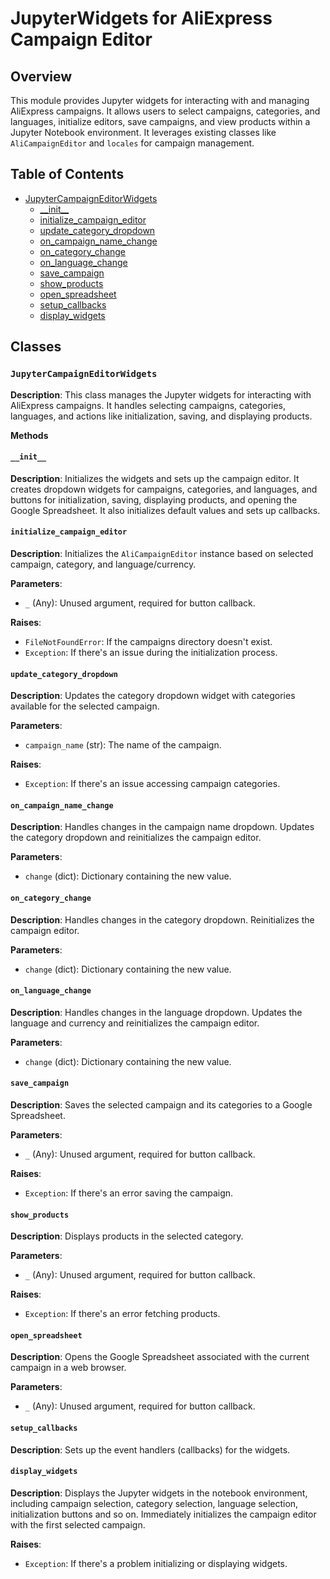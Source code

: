 # JupyterWidgets for AliExpress Campaign Editor

## Overview

This module provides Jupyter widgets for interacting with and managing AliExpress campaigns.  It allows users to select campaigns, categories, and languages, initialize editors, save campaigns, and view products within a Jupyter Notebook environment.  It leverages existing classes like `AliCampaignEditor` and `locales` for campaign management.

## Table of Contents

* [JupyterCampaignEditorWidgets](#jupytercampaigneditoreditorwidgets)
    * [\_\_init\_\_](#__init__)
    * [initialize\_campaign\_editor](#initialize_campaign_editor)
    * [update\_category\_dropdown](#update_category_dropdown)
    * [on\_campaign\_name\_change](#on_campaign_name_change)
    * [on\_category\_change](#on_category_change)
    * [on\_language\_change](#on_language_change)
    * [save\_campaign](#save_campaign)
    * [show\_products](#show_products)
    * [open\_spreadsheet](#open_spreadsheet)
    * [setup\_callbacks](#setup_callbacks)
    * [display\_widgets](#display_widgets)


## Classes

### `JupyterCampaignEditorWidgets`

**Description**: This class manages the Jupyter widgets for interacting with AliExpress campaigns. It handles selecting campaigns, categories, languages, and actions like initialization, saving, and displaying products.

**Methods**

#### `__init__`

**Description**: Initializes the widgets and sets up the campaign editor. It creates dropdown widgets for campaigns, categories, and languages, and buttons for initialization, saving, displaying products, and opening the Google Spreadsheet.  It also initializes default values and sets up callbacks.

#### `initialize_campaign_editor`

**Description**: Initializes the `AliCampaignEditor` instance based on selected campaign, category, and language/currency.

**Parameters**:

- `_` (Any): Unused argument, required for button callback.

**Raises**:

- `FileNotFoundError`: If the campaigns directory doesn't exist.
- `Exception`: If there's an issue during the initialization process.

#### `update_category_dropdown`

**Description**: Updates the category dropdown widget with categories available for the selected campaign.

**Parameters**:

- `campaign_name` (str): The name of the campaign.

**Raises**:

- `Exception`: If there's an issue accessing campaign categories.

#### `on_campaign_name_change`

**Description**: Handles changes in the campaign name dropdown. Updates the category dropdown and reinitializes the campaign editor.

**Parameters**:

- `change` (dict): Dictionary containing the new value.

#### `on_category_change`

**Description**: Handles changes in the category dropdown. Reinitializes the campaign editor.

**Parameters**:

- `change` (dict): Dictionary containing the new value.

#### `on_language_change`

**Description**: Handles changes in the language dropdown. Updates the language and currency and reinitializes the campaign editor.

**Parameters**:

- `change` (dict): Dictionary containing the new value.

#### `save_campaign`

**Description**: Saves the selected campaign and its categories to a Google Spreadsheet.

**Parameters**:

- `_` (Any): Unused argument, required for button callback.

**Raises**:

- `Exception`: If there's an error saving the campaign.

#### `show_products`

**Description**: Displays products in the selected category.

**Parameters**:

- `_` (Any): Unused argument, required for button callback.

**Raises**:

- `Exception`: If there's an error fetching products.

#### `open_spreadsheet`

**Description**: Opens the Google Spreadsheet associated with the current campaign in a web browser.

**Parameters**:

- `_` (Any): Unused argument, required for button callback.

#### `setup_callbacks`

**Description**: Sets up the event handlers (callbacks) for the widgets.

#### `display_widgets`

**Description**: Displays the Jupyter widgets in the notebook environment, including campaign selection, category selection, language selection, initialization buttons and so on.  Immediately initializes the campaign editor with the first selected campaign.

**Raises**:

- `Exception`: If there's a problem initializing or displaying widgets.